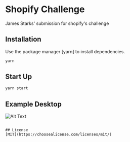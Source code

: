 # Shopify Challenge

James Starks' submission for shopify's challenge 

## Installation

Use the package manager [yarn] to install dependencies.

```bash
yarn
```

## Start Up

```bash
yarn start
```

## Example Desktop
![Alt Text](https://i.imgur.com/lLp8DDe.gif)

```

## License
[MIT](https://choosealicense.com/licenses/mit/)
